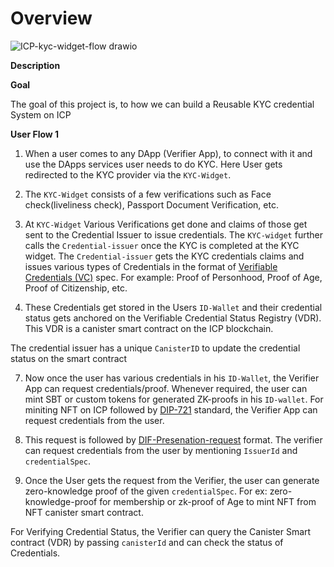 # Overview



![ICP-kyc-widget-flow drawio](https://github.com/Raj6939/zk-kyc-icp/assets/67961128/05d6ce6d-ab48-4dc4-aadd-eeb4f77510f6)





**Description**

**Goal**

The goal of this project is, to how we can build a Reusable KYC credential System on ICP

**User Flow 1**

1. When a user comes to any DApp (Verifier App), to connect with it and use the DApps services user needs to do KYC. Here User gets redirected to the KYC provider via the `KYC-Widget`.

2. The `KYC-Widget` consists of a few verifications such as Face check(liveliness check), Passport Document Verification, etc.
 
3. At `KYC-Widget` Various Verifications get done and claims of those get sent to the Credential Issuer to issue credentials. The `KYC-widget` further calls the `Credential-issuer` once the KYC is completed at the KYC widget. The `Credential-issuer` gets the KYC credentials claims and issues various types of Credentials in the format of [Verifiable Credentials (VC)](https://github.com/dfinity/internet-identity/blob/main/docs/vc-spec.md#ii-verifiable-credential-spec-mvp) spec. For example: Proof of Personhood, Proof of Age, Proof of Citizenship, etc.


5. These Credentials get stored in the Users `ID-Wallet` and their credential status gets anchored on the Verifiable Credential Status Registry (VDR). This VDR is a canister smart contract on the ICP blockchain.

The credential issuer has a unique `CanisterID` to update the credential status on the smart contract

7. Now once the user has various credentials in his `ID-Wallet`, the Verifier App can request credentials/proof. Whenever required, the user can mint SBT or custom tokens for generated ZK-proofs in his `ID-wallet`. For miniting NFT on ICP followed by [DIP-721](https://github.com/Psychedelic/DIP721) standard, the Verifier App can request credentials from the user.

8. This request is followed by [DIF-Presenation-request](https://identity.foundation/presentation-exchange/spec/v2.0.0/) format. The verifier can request credentials from the user by mentioning `IssuerId` and `credentialSpec`.

6. Once the User gets the request from the Verifier, the user can generate zero-knowledge proof of the given `credentialSpec`. For ex: zero-knowledge-proof for membership or zk-proof of Age to mint NFT from NFT canister smart contract.

For Verifying Credential Status, the Verifier can query the Canister Smart contract (VDR) by passing `canisterId` and can check the status of Credentials.



   
